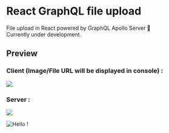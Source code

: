 # React GraphQL file upload

File upload in React powered by GraphQL Apollo Server 📁
<br>
Currently under development.

## Preview

### Client (Image/File URL will be displayed in console) :<br>
<img src="https://i.ibb.co/BqL9qfq/upload-img.png" />

### Server :<br>
<img src="https://i.ibb.co/hHvmwX7/hello.png" />

![Hello !](https://api.visitorbadge.io/api/VisitorHit?user=kevinadhiguna&repo=react-graphql-file-upload&label=thanks%20for%20dropping%20in%20!&labelColor=%23000000&countColor=%23FFFFFF)
